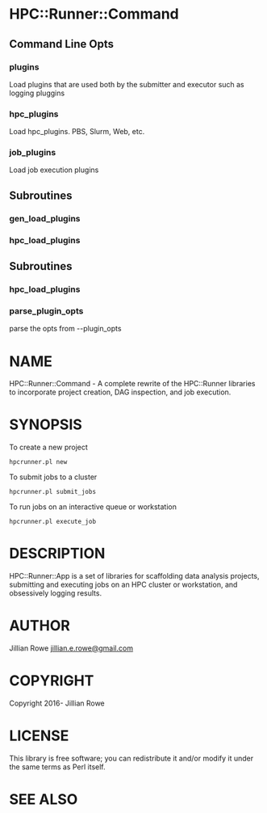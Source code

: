 # HPC::Runner::Command

## Command Line Opts

### plugins

Load plugins that are used both by the submitter and executor such as logging pluggins

### hpc\_plugins

Load hpc\_plugins. PBS, Slurm, Web, etc.

### job\_plugins

Load job execution plugins

## Subroutines

### gen\_load\_plugins

### hpc\_load\_plugins

## Subroutines

### hpc\_load\_plugins

### parse\_plugin\_opts

parse the opts from --plugin\_opts

# NAME

HPC::Runner::Command - A complete rewrite of the HPC::Runner libraries to incorporate project creation, DAG inspection, and job execution.

# SYNOPSIS

To create a new project

    hpcrunner.pl new

To submit jobs to a cluster

    hpcrunner.pl submit_jobs

To run jobs on an interactive queue or workstation

    hpcrunner.pl execute_job

# DESCRIPTION

HPC::Runner::App is a set of libraries for scaffolding data analysis projects, submitting and executing jobs on an HPC cluster or workstation, and obsessively logging results.

# AUTHOR

Jillian Rowe <jillian.e.rowe@gmail.com>

# COPYRIGHT

Copyright 2016- Jillian Rowe

# LICENSE

This library is free software; you can redistribute it and/or modify
it under the same terms as Perl itself.

# SEE ALSO
